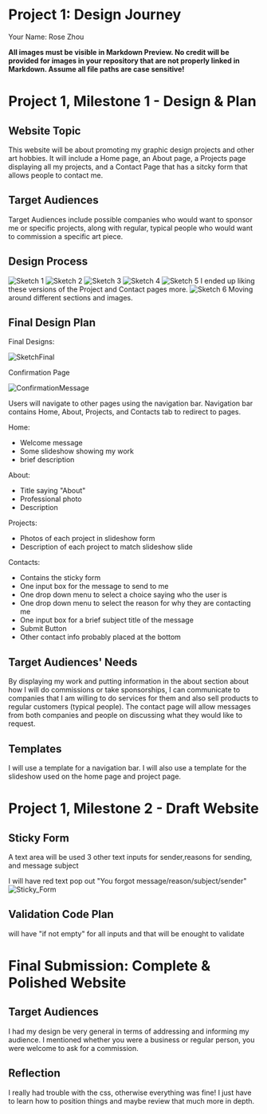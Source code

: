 # Project 1: Design Journey

Your Name: Rose Zhou

**All images must be visible in Markdown Preview. No credit will be provided for images in your repository that are not properly linked in Markdown. Assume all file paths are case sensitive!**

# Project 1, Milestone 1 - Design & Plan

## Website Topic
This website will be about promoting my graphic design projects and other art hobbies. It will include a Home page, an About page, a Projects page displaying all my projects, and a Contact Page that has a sitcky form that allows people to contact me.

## Target Audiences
Target Audiences include possible companies who would want to sponsor me or specific projects, along with regular, typical people who would want to commission a specific art piece.

## Design Process
![Sketch 1](IMG_5497.JPG)
![Sketch 2](IMG_5498.JPG)
![Sketch 3](IMG_5499.JPG)
![Sketch 4](IMG_5500.JPG)
![Sketch 5](IMG_5501.JPG) I ended up liking these versions of the Project and Contact pages more.
![Sketch 6](IMG_5502.JPG) Moving around different sections and images.
## Final Design Plan
Final Designs:

![SketchFinal](Final_Sketch.jpeg)

Confirmation Page

![ConfirmationMessage](Confirmation_Page.jpeg)

Users will navigate to other pages using the navigation bar. Navigation bar contains Home, About, Projects, and Contacts tab to redirect to pages.

Home:
- Welcome message
- Some slideshow showing my work
- brief description

About:
- Title saying "About"
- Professional photo
- Description

Projects:
- Photos of each project in slideshow form
- Description of each project to match slideshow slide

Contacts:
- Contains the sticky form
- One input box for the message to send to me
- One drop down menu to select a choice saying who the user is
- One drop down menu to select the reason for why they are contacting me
- One input box for a brief subject title of the message
- Submit Button
- Other contact info probably placed at the bottom

## Target Audiences' Needs

By displaying my work and putting information in the about section about how I will do commissions or take sponsorships, I can communicate to companies that I am willing to do services for them and also sell products to regular customers (typical people). The contact page will allow messages from both companies and people on discussing what they would like to request.

## Templates

I will use a template for a navigation bar.
I will also use a template for the slideshow used on the home page and project page.


# Project 1, Milestone 2 - Draft Website

## Sticky Form

A text area will be used
3 other text inputs for sender,reasons for sending, and message subject

I will have red text pop out "You forgot message/reason/subject/sender"
![Sticky_Form](sticky_form.jpeg)

## Validation Code Plan

 will have "if not empty" for all inputs and that will be enought to validate


# Final Submission: Complete & Polished Website

## Target Audiences

I had my design be very general in terms of addressing and informing my audience.
I mentioned whether you were a business or regular person, you were welcome to ask for a commission.

## Reflection

I really had trouble with the css, otherwise everything was fine! I just have to learn how to position things and maybe review that much more in depth.
